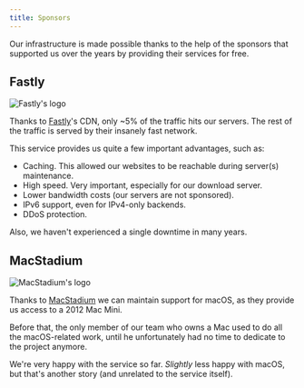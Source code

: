 ```yaml
---
title: Sponsors
---
```


Our infrastructure is made possible thanks to the help of the sponsors that supported us over the years by providing their services for free.

## Fastly

![Fastly's logo](/logos/fastly.svg)

Thanks to [Fastly](https://www.fastly.com)'s CDN, only ~5% of the traffic hits our servers. The rest of the traffic is served by their insanely fast network.

This service provides us quite a few important advantages, such as:

* Caching. This allowed our websites to be reachable during server(s) maintenance.
* High speed. Very important, especially for our download server.
* Lower bandwidth costs (our servers are not sponsored).
* IPv6 support, even for IPv4-only backends.
* DDoS protection.

Also, we haven't experienced a single downtime in many years.

## MacStadium

![MacStadium's logo](/logos/macstadium.svg)

Thanks to [MacStadium](https://www.macstadium.com) we can maintain support for macOS, as they provide us access to a 2012 Mac Mini.

Before that, the only member of our team who owns a Mac used to do all the macOS-related work, until he unfortunately had no time to dedicate to the project anymore.

We're very happy with the service so far. *Slightly* less happy with macOS, but that's another story (and unrelated to the service itself).
